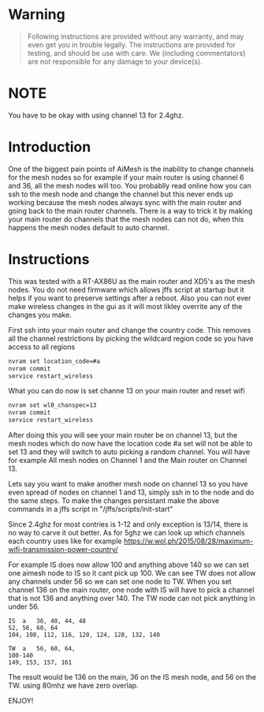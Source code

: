 # Warning
> Following instructions are provided without any warranty, and may even get you in trouble legally.
> The instructions are provided for testing, and should be use with care.
> We (including commentators) are not responsible for any damage to your device(s).

# NOTE
You have to be okay with using channel 13 for 2.4ghz. 

# Introduction
One of the biggest pain points of AiMesh is the inability to change channels for the mesh nodes so for example if your main router is using channel 6 and 36, all the mesh nodes will too. You probablly read online how you can ssh to the mesh node and change the channel but this never ends up working because the mesh nodes always sync with the main router and going back to the main router channels. There is a way to trick it by making your main router do channels that the mesh nodes can not do, when this happens the mesh nodes default to auto channel.

# Instructions
This was tested with a RT-AX86U as the main router and XD5's as the mesh nodes. You do not need firmware which allows jffs script at startup but it helps if you want to preserve settings after a reboot. Also you can not ever make wireless changes in the gui as it will most likley overrite any of the changes you make.

First ssh into your main router and change the country code. This removes all the channel restrictions by picking the wildcard region code so you have access to all regions
```sh
nvram set location_code=#a
nvram commit
service restart_wireless
```

What you can do now is set channe 13 on your main router and reset wifi
```sh
nvram set wl0_chanspec=13
nvram commit
service restart_wireless
```

After doing this you will see your main router be on channel 13, but the mesh nodes which do now have the location code #a set will not be able to set 13 and they will switch to auto picking a random channel. You will have for example All mesh nodes on Channel 1 and the Main router on Channel 13.

Lets say you want to make another mesh node on channel 13 so you have even spread of nodes on channel 1 and 13, simply ssh in to the node and do the same steps.
To make the changes persistant make the above commands in a jffs script in "/jffs/scripts/init-start"

Since 2.4ghz for most contries is 1-12 and only exception is 13/14, there is no way to carve it out better. As for 5ghz we can look up which channels each country uses like for example https://w.wol.ph/2015/08/28/maximum-wifi-transmission-power-country/ 

For example IS does now allow 100 and anything above 140 so we can set one aimesh node to IS so it cant pick up 100. We can see TW does not allow any channels under 56 so we can set one node to TW.
When you set channel 136 on the main router, one node with IS will have to pick a channel that is not 136 and anything over 140. The TW node can not pick anything in under 56.

```
IS	a	36, 40, 44, 48
52, 56, 60, 64
104, 108, 112, 116, 120, 124, 128, 132, 140

TW	a	56, 60, 64,
100-140
149, 153, 157, 161
```
The result would be 136 on the main, 36 on the IS mesh node, and 56 on the TW. using 80mhz we have zero overlap.

ENJOY!

